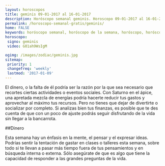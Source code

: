 ```yaml
---
layout: horoscopos
title: geminis 09-01-2017 al 16-01-2017 
description: Horóscopo semanal geminis. Horoscopo 09-01-2017 al 16-01-2017. Horoscopos univision gratis
permalink: /horoscopo-semanal-gratis/geminis/
home: FALSE
keywords: horóscopo semanal, horóscopo de la semana, horóscopo, horóscopo gratis,horóscopos, horóscopo esperanza gracia, horoscopos geminis la semana, horóscopos gratis, Tarot, Astrologia, Zodíaco, geminis, horoscopo gratis
horoscopo:
 signo: geminis
 video: G01ah9WsIgM

ogimg: /images/zodiac/geminis.jpg
sitemap:
 priority: 1
 changefreq: 'weekly'
 lastmod: '2017-01-09'
---
```



El dinero, o la falta de él podría ser la razón por la que sea necesario que recortes ciertas actividades o eventos sociales. Con Saturno en el ápice, una apretada mezcla de energías podría hacerte reducir tus gastos y aprovechar al máximo tus recursos. Pero no tienes que dejar de divertirte o socializar por completo. Si analizas bien tus finanzas, es posible que te des cuenta de que con un poco de ajuste podrás seguir disfrutando de la vida sin llegar a la bancarrota. 

##Dinero

Esta semana hay un énfasis en la mente, el pensar y el expresar ideas. Podrías sentir la tentación de gastar en clases o talleres esta semana, sobre todo si te llevan a pasar más tiempo fuera de tus pensamientos y en búsqueda interna o externa. Sólo asegúrate de que es algo que tiene la capacidad de responder a las grandes preguntas de la vida.